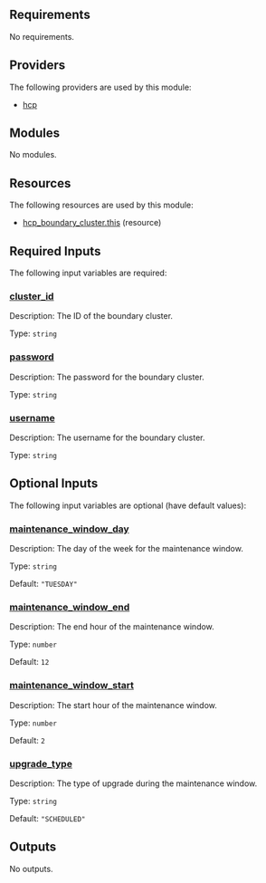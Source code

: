 <!-- BEGIN_TF_DOCS -->
## Requirements

No requirements.

## Providers

The following providers are used by this module:

- <a name="provider_hcp"></a> [hcp](#provider\_hcp)

## Modules

No modules.

## Resources

The following resources are used by this module:

- [hcp_boundary_cluster.this](https://registry.terraform.io/providers/hashicorp/hcp/latest/docs/resources/boundary_cluster) (resource)

## Required Inputs

The following input variables are required:

### <a name="input_cluster_id"></a> [cluster\_id](#input\_cluster\_id)

Description: The ID of the boundary cluster.

Type: `string`

### <a name="input_password"></a> [password](#input\_password)

Description: The password for the boundary cluster.

Type: `string`

### <a name="input_username"></a> [username](#input\_username)

Description: The username for the boundary cluster.

Type: `string`

## Optional Inputs

The following input variables are optional (have default values):

### <a name="input_maintenance_window_day"></a> [maintenance\_window\_day](#input\_maintenance\_window\_day)

Description: The day of the week for the maintenance window.

Type: `string`

Default: `"TUESDAY"`

### <a name="input_maintenance_window_end"></a> [maintenance\_window\_end](#input\_maintenance\_window\_end)

Description: The end hour of the maintenance window.

Type: `number`

Default: `12`

### <a name="input_maintenance_window_start"></a> [maintenance\_window\_start](#input\_maintenance\_window\_start)

Description: The start hour of the maintenance window.

Type: `number`

Default: `2`

### <a name="input_upgrade_type"></a> [upgrade\_type](#input\_upgrade\_type)

Description: The type of upgrade during the maintenance window.

Type: `string`

Default: `"SCHEDULED"`

## Outputs

No outputs.
<!-- END_TF_DOCS -->